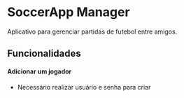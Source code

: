# SoccerApp Manager
Aplicativo para gerenciar partidas de futebol entre amigos.

## Funcionalidades

#### Adicionar um jogador
- Necessário realizar usuário e senha para criar
